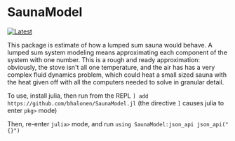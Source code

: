 # SaunaModel
[![Latest](https://img.shields.io/badge/docs-latest-blue.svg)](https://bhalonen.github.io/SaunaModel.jl/)

This package is estimate of how a lumped sum sauna would behave. A lumped sum system modeling means approximating each component of the system with one number. This is a rough and ready approximation: obviously, the stove isn't all one temperature, and the air has has a very complex fluid dynamics problem, which could heat a small sized sauna with the heat given off with all the computers needed to solve in granular detail.

To use, install julia, then run from the REPL
`] add https://github.com/bhalonen/SaunaModel.jl` (the directive `]` causes julia to enter `pkg>` mode)

Then, re-enter `julia>` mode, and run 
`using SaunaModel:json_api
json_api("{}")`
